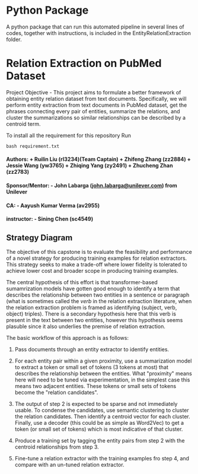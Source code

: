 # Python Package

A python package that can run this automated pipeline in several lines of codes, together with instructions, is included in the EntityRelationExtraction folder.

# Relation Extraction on PubMed Dataset

Project Objective - This project aims to formulate a better framework
of obtaining entity relation dataset from text
documents. Specifically, we will perform entity extraction from text
documents in PubMed dataset, get the phrases connecting every pair of
entities, summarize the relations, and cluster the summarizations so
similar relationships can be described by a centroid term.

To install all the requirement for this repository
Run 
```
bash requirement.txt
```

####  Authors: + Ruilin Liu (rl3234)(Team Captain) + Zhifeng Zhang (zz2884) + Jessie Wang (yw3765) + Zhiqing Yang (zy2491) + Zhucheng Zhan (zz2783) 
####  Sponsor/Mentor: - John Labarga (john.labarga@unilever.com) from Unilever
####  CA: - Aayush Kumar Verma (av2955)
####  instructor: - Sining Chen (sc4549)

## Strategy Diagram

The objective of this capstone is to evaluate the feasibility and
performance of a novel strategy for producing training examples for
relation extractors. This strategy seeks to make a trade-off where
lower fidelity is tolerated to achieve lower cost and broader scope in
producing training examples.

The central hypothesis of this effort is that transformer-based
sumamrization models have gotten good enough to identify a term that
describes the relationship between two entities in a sentence or
paragraph (what is sometimes called the *verb* in the relation
extraction literature, when the relation extraction problem is framed
as identifying (subject, verb, object) triples). There is a secondary
hypothesis here that this verb is present in the text between two
entities, however this hypothesis seems plasuble since it also
underlies the premise of relation extraction.

The basic workflow of this approach is as follows:

1. Pass documents through an entity extractor to identify entities.

2. For each entity pair within a given proximity, use a summarization
model to extract a token or small set of tokens (3 tokens at most)
that describes the relationship between the entities. What "proximity"
means here will need to be tuned via experimentation, in the simplest
case this means two adjacent entities. These tokens or small sets of
tokens become the "relation candidates".

3. The output of step 2 is expected to be sparse and not immediately
usable. To condense the candidates, use semantic clustering to cluster
the relation candidates. Then identify a centroid vector for each
cluster. Finally, use a decoder (this could be as simple as Word2Vec)
to get a token (or small set of tokens) which is most indicative of
that cluster.

4. Produce a training set by tagging the entity pairs from step 2 with
the centroid relationships from step 3.

5. Fine-tune a relation extractor with the training examples fro step
4, and compare with an un-tuned relation extractor.
